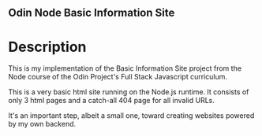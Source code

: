 ## Odin Node Basic Information Site 

# Description
This is my implementation of the Basic Information Site project from the Node course of the Odin Project's Full Stack Javascript curriculum.

This is a very basic html site running on the Node.js runtime. It consists of only 3 html pages and a catch-all 404 page for all invalid URLs.

It's an important step, albeit a small one, toward creating websites powered by my own backend.